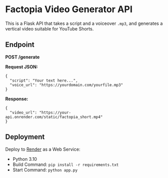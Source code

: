 
# Factopia Video Generator API

This is a Flask API that takes a script and a voiceover `.mp3`, and generates a vertical video suitable for YouTube Shorts.

## Endpoint

**POST /generate**

**Request JSON:**
```
{
  "script": "Your text here...",
  "voice_url": "https://yourdomain.com/yourfile.mp3"
}
```

**Response:**
```
{
  "video_url": "https://your-api.onrender.com/static/factopia_short.mp4"
}
```

## Deployment

Deploy to [Render](https://render.com) as a Web Service:

- Python 3.10
- Build Command: `pip install -r requirements.txt`
- Start Command: `python app.py`
